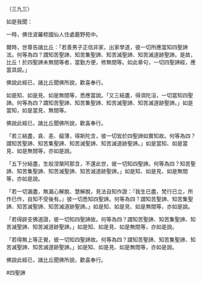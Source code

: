（三九三）

如是我聞：

一時，佛住波羅㮈國仙人住處鹿野苑中。

爾時，世尊告諸比丘：「若善男子正信非家，出家學道，彼一切所應當知四聖諦法。何等為四？謂知苦聖諦、知苦集聖諦、知苦滅聖諦、知苦滅道跡聖諦。是故，比丘！於四聖諦未無間等者，當勤方便，修無間等。如此章句，一切四聖諦經，應當具說。」

佛說此經已，諸比丘聞佛所說，歡喜奉行。

如是知、如是見、如是無間等，悉應當說。「又三結盡，得須陀洹，一切當知四聖諦。何等為四？謂知苦聖諦、知苦集聖諦、知苦滅聖諦、知苦滅道跡聖諦。」如是當知，如是當見、無間等。

佛說此經已，諸比丘聞佛所說，歡喜奉行。

「若三結盡，貪、恚、癡薄，得斯陀含，彼一切皆於四聖諦如實知故。何等為四？謂知苦聖諦、知苦集聖諦、知苦滅聖諦、知苦滅道跡聖諦。」如是當知、如是當見、如是無間等，亦如是說。

「五下分結盡，生般涅槃阿那含，不還此世，彼一切知四聖諦。何等為四？知苦聖諦、知苦集聖諦、知苦滅聖諦、知苦滅道跡聖諦。」如是知、如是見、如是無間等，亦如是說。

「若一切漏盡，無漏心解脫、慧解脫，見法自知作證：『我生已盡，梵行已立，所作已作，自知不受後有。』彼一切悉知四聖諦。何等為四？謂知苦聖諦、知苦集聖諦、知苦滅聖諦、知苦滅道跡聖諦。」如是知、如是見、如是無間等，亦如是說。

「若得辟支佛道證，彼一切知四聖諦故。何等為四？謂知苦聖諦、知苦集聖諦、知苦滅聖諦、知苦滅道跡聖諦。」如是知、如是見、如是無間等，亦如是說。

「若得無上等正覺，彼一切知四聖諦故。何等為四？謂知苦聖諦、知苦集聖諦、知苦滅聖諦、知苦滅道跡聖諦。」如是知、如是見、如是無間等，亦如是說。

佛說此經已，諸比丘聞佛所說，歡喜奉行。




#四聖諦
